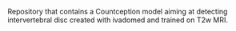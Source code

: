 Repository that contains a Countception model aiming at detecting intervertebral disc created with ivadomed and trained on T2w MRI.

